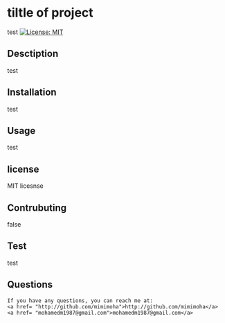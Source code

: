 # tiltle of project
test
[![License: MIT](https://img.shields.io/badge/License-MIT-yellow.svg)](https://opensource.org/licenses/MIT)

## Desctiption 
test
## Installation
test
## Usage
test
## license
MIT licesnse
## Contrubuting
false
## Test 
test
## Questions 
    If you have any questions, you can reach me at:
    <a href= "http://github.com/mimimoha">http://github.com/mimimoha</a>
    <a href= "mohamedm1987@gmail.com">mohamedm1987@gmail.com</a>